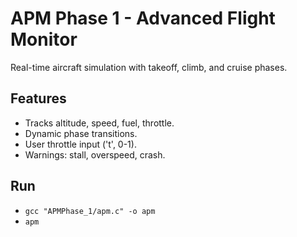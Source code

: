 # APM Phase 1 - Advanced Flight Monitor
Real-time aircraft simulation with takeoff, climb, and cruise phases.

## Features
- Tracks altitude, speed, fuel, throttle.
- Dynamic phase transitions.
- User throttle input ('t', 0-1).
- Warnings: stall, overspeed, crash.

## Run
- `gcc "APMPhase_1/apm.c" -o apm`
- `apm`